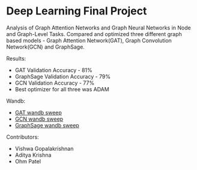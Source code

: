 # Deep Learning Final Project
Analysis of Graph Attention Networks and Graph Neural Networks in Node and Graph-Level Tasks. Compared and optimized three different graph based models - Graph Attention Network(GAT), Graph Convolution Network(GCN) and GraphSage.

Results:
 - GAT Validation Accuracy - 81%
 - GraphSage Validation Accuracy - 79%
 - GCN Validation Accuracy - 77%
 - Best optimizer for all three was ADAM

Wandb:
- [GAT wandb sweep ](https://api.wandb.ai/links/team9449/62iw5hhn)
- [GCN wandb sweep](https://api.wandb.ai/links/team9449/0mtl5ewl)
- [GraphSage wandb sweep](https://wandb.ai/dl_project_x/my-second-sweep)


Contributors:
 - Vishwa Gopalakrishnan
 - Aditya Krishna
 - Ohm Patel
